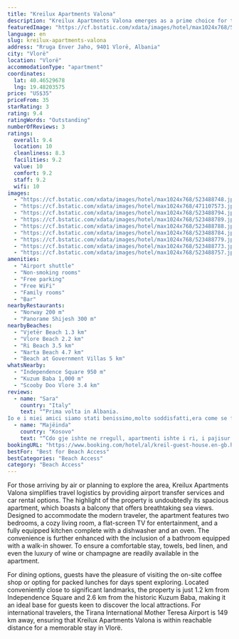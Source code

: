 ```yaml
---
title: "Kreilux Apartments Valona"
description: "Kreilux Apartments Valona emerges as a prime choice for travelers seeking comfort and convenience in Vlorë."
featuredImage: "https://cf.bstatic.com/xdata/images/hotel/max1024x768/523488748.jpg?k=4ce025c43b900d731fe6bf87dad6e23bb92c1662172a4b02fdf46d86cf1582b3&o=&hp=1"
language: en
slug: kreilux-apartments-valona
address: "Rruga Enver Jaho, 9401 Vlorë, Albania"
city: "Vlorë"
location: "Vlorë"
accommodationType: "apartment"
coordinates:
  lat: 40.46529678
  lng: 19.48203575
price: "US$35"
priceFrom: 35
starRating: 3
rating: 9.4
ratingWords: "Outstanding"
numberOfReviews: 3
ratings:
  overall: 9.4
  location: 10
  cleanliness: 8.3
  facilities: 9.2
  value: 10
  comfort: 9.2
  staff: 9.2
  wifi: 10
images:
  - "https://cf.bstatic.com/xdata/images/hotel/max1024x768/523488748.jpg?k=4ce025c43b900d731fe6bf87dad6e23bb92c1662172a4b02fdf46d86cf1582b3&o=&hp=1"
  - "https://cf.bstatic.com/xdata/images/hotel/max1024x768/471107573.jpg?k=28731820ebf2467987da2911ba47623cee15fb69da3b735aed868ed15925a6c0&o=&hp=1"
  - "https://cf.bstatic.com/xdata/images/hotel/max1024x768/523488794.jpg?k=56684d4371c48c329b03b4bc3fb20dff06d01e1230cbe0e06a6b75303d044c31&o=&hp=1"
  - "https://cf.bstatic.com/xdata/images/hotel/max1024x768/523488789.jpg?k=b9e3e8809e00c4725a6fad1ab96495dfb96630a5cba884029e7ad47d38803536&o=&hp=1"
  - "https://cf.bstatic.com/xdata/images/hotel/max1024x768/523488788.jpg?k=b8cbb25332088e66f40a567725d7e4e4198b8bb536effd19e12243bebe6fefd0&o=&hp=1"
  - "https://cf.bstatic.com/xdata/images/hotel/max1024x768/523488784.jpg?k=bf5a134764a552b887ee0c41ab6ed337178ff5a59f99e887bec00bd3c35394f4&o=&hp=1"
  - "https://cf.bstatic.com/xdata/images/hotel/max1024x768/523488779.jpg?k=e66d29eabdff59d0e89c7b778ab2b3ffcff0c17575ae6270322443b1e9d5da4a&o=&hp=1"
  - "https://cf.bstatic.com/xdata/images/hotel/max1024x768/523488773.jpg?k=b710a60c01c7c807cc8e1caa4fd1aa3bbf5f99a328efd25a936effac21b155fa&o=&hp=1"
  - "https://cf.bstatic.com/xdata/images/hotel/max1024x768/523488757.jpg?k=038cd4e2250385083baeff631f2f38b1113b2a54b90813df01fbe57601180fc3&o=&hp=1"
amenities:
  - "Airport shuttle"
  - "Non-smoking rooms"
  - "Free parking"
  - "Free WiFi"
  - "Family rooms"
  - "Bar"
nearbyRestaurants:
  - "Norway 200 m"
  - "Panorame Shijesh 300 m"
nearbyBeaches:
  - "Vjetër Beach 1.3 km"
  - "Vlore Beach 2.2 km"
  - "Ri Beach 3.5 km"
  - "Narta Beach 4.7 km"
  - "Beach at Government Villas 5 km"
whatsNearby:
  - "Independence Square 950 m"
  - "Kuzum Baba 1,000 m"
  - "Scooby Doo Vlore 3.4 km"
reviews:
  - name: "Sara"
    country: "Italy"
    text: "“Prima volta in Albania.
Io e i miei amici siamo stati benissimo,molto soddisfatti,era come se fosse entri a casa dopo un viaggio.Stanze spaziose ben curate,Tv,aria c,perfettamente pulito,e non parlare di una cucina più che ottima.Anzitutto la...”"
  - name: "Majëinda"
    country: "Kosovo"
    text: "“Cdo gje ishte ne rregull, apartmenti ishte i ri, i pajisur me te gjitha, ne vetem nje gjume e kemi bere,”"
bookingURL: "https://www.booking.com/hotel/al/kreil-guest-house.en-gb.html?aid=8035640"
bestFor: "Best for Beach Access"
bestCategories: "Beach Access"
category: "Beach Access"
---
```


For those arriving by air or planning to explore the area, Kreilux Apartments Valona simplifies travel logistics by providing airport transfer services and car rental options. The highlight of the property is undoubtedly its spacious apartment, which boasts a balcony that offers breathtaking sea views. Designed to accommodate the modern traveler, the apartment features two bedrooms, a cozy living room, a flat-screen TV for entertainment, and a fully equipped kitchen complete with a dishwasher and an oven. The convenience is further enhanced with the inclusion of a bathroom equipped with a walk-in shower. To ensure a comfortable stay, towels, bed linen, and even the luxury of wine or champagne are readily available in the apartment.

For dining options, guests have the pleasure of visiting the on-site coffee shop or opting for packed lunches for days spent exploring. Located conveniently close to significant landmarks, the property is just 1.2 km from Independence Square and 2.6 km from the historic Kuzum Baba, making it an ideal base for guests keen to discover the local attractions. For international travelers, the Tirana International Mother Teresa Airport is 149 km away, ensuring that Kreilux Apartments Valona is within reachable distance for a memorable stay in Vlorë.